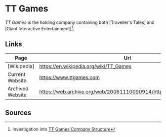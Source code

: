 # TT Games

*TT Games* is the holding company containing both [Traveller's Tales] and [Giant Interactive Entertainment][^side_investigation_tt_games_structure].

## Links

| Page             | Url                                                                   |
| ---------------- | --------------------------------------------------------------------- |
| [Wikipedia]      | <https://en.wikipedia.org/wiki/TT_Games>                              |
| Current Website  | <https://www.ttgames.com>                                             |
| Archived Website | <https://web.archive.org/web/20061110090914/https://www.ttgames.com/> |

## Sources

[^side_investigation_tt_games_structure]: Investigation into [TT Games Company Structure](../side-investigations/tt-games-company-structure.md)